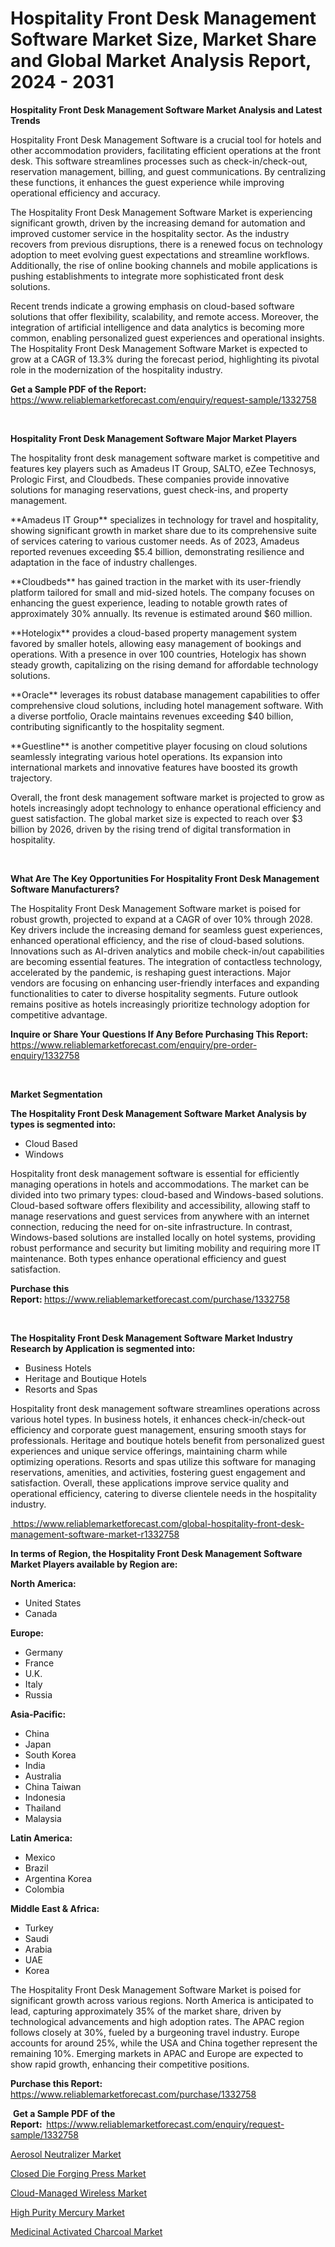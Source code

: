<p><h1>Hospitality Front Desk Management Software Market Size, Market Share and Global Market Analysis Report, 2024 - 2031</h1></p><p><strong>Hospitality Front Desk Management Software Market Analysis and Latest Trends</strong></p>
<p><p>Hospitality Front Desk Management Software is a crucial tool for hotels and other accommodation providers, facilitating efficient operations at the front desk. This software streamlines processes such as check-in/check-out, reservation management, billing, and guest communications. By centralizing these functions, it enhances the guest experience while improving operational efficiency and accuracy.</p><p>The Hospitality Front Desk Management Software Market is experiencing significant growth, driven by the increasing demand for automation and improved customer service in the hospitality sector. As the industry recovers from previous disruptions, there is a renewed focus on technology adoption to meet evolving guest expectations and streamline workflows. Additionally, the rise of online booking channels and mobile applications is pushing establishments to integrate more sophisticated front desk solutions.</p><p>Recent trends indicate a growing emphasis on cloud-based software solutions that offer flexibility, scalability, and remote access. Moreover, the integration of artificial intelligence and data analytics is becoming more common, enabling personalized guest experiences and operational insights. The Hospitality Front Desk Management Software Market is expected to grow at a CAGR of 13.3% during the forecast period, highlighting its pivotal role in the modernization of the hospitality industry.</p></p>
<p><strong>Get a Sample PDF of the Report:&nbsp;</strong> <a href="https://www.reliablemarketforecast.com/enquiry/request-sample/1332758?utm_campaign=1110&utm_medium=2&utm_source=Github&utm_content=ia&utm_term=03102024&utm_id=hospitality-front-desk-management-software">https://www.reliablemarketforecast.com/enquiry/request-sample/1332758</a></p>
<p>&nbsp;</p>
<p><strong>Hospitality Front Desk Management Software Major Market Players</strong></p>
<p><p>The hospitality front desk management software market is competitive and features key players such as Amadeus IT Group, SALTO, eZee Technosys, Prologic First, and Cloudbeds. These companies provide innovative solutions for managing reservations, guest check-ins, and property management.</p><p>**Amadeus IT Group** specializes in technology for travel and hospitality, showing significant growth in market share due to its comprehensive suite of services catering to various customer needs. As of 2023, Amadeus reported revenues exceeding $5.4 billion, demonstrating resilience and adaptation in the face of industry challenges.</p><p>**Cloudbeds** has gained traction in the market with its user-friendly platform tailored for small and mid-sized hotels. The company focuses on enhancing the guest experience, leading to notable growth rates of approximately 30% annually. Its revenue is estimated around $60 million.</p><p>**Hotelogix** provides a cloud-based property management system favored by smaller hotels, allowing easy management of bookings and operations. With a presence in over 100 countries, Hotelogix has shown steady growth, capitalizing on the rising demand for affordable technology solutions.</p><p>**Oracle** leverages its robust database management capabilities to offer comprehensive cloud solutions, including hotel management software. With a diverse portfolio, Oracle maintains revenues exceeding $40 billion, contributing significantly to the hospitality segment.</p><p>**Guestline** is another competitive player focusing on cloud solutions seamlessly integrating various hotel operations. Its expansion into international markets and innovative features have boosted its growth trajectory.</p><p>Overall, the front desk management software market is projected to grow as hotels increasingly adopt technology to enhance operational efficiency and guest satisfaction. The global market size is expected to reach over $3 billion by 2026, driven by the rising trend of digital transformation in hospitality.</p></p>
<p>&nbsp;</p>
<p><strong>What Are The Key Opportunities For Hospitality Front Desk Management Software Manufacturers?</strong></p>
<p><p>The Hospitality Front Desk Management Software market is poised for robust growth, projected to expand at a CAGR of over 10% through 2028. Key drivers include the increasing demand for seamless guest experiences, enhanced operational efficiency, and the rise of cloud-based solutions. Innovations such as AI-driven analytics and mobile check-in/out capabilities are becoming essential features. The integration of contactless technology, accelerated by the pandemic, is reshaping guest interactions. Major vendors are focusing on enhancing user-friendly interfaces and expanding functionalities to cater to diverse hospitality segments. Future outlook remains positive as hotels increasingly prioritize technology adoption for competitive advantage.</p></p>
<p><strong>Inquire or Share Your Questions If Any Before Purchasing This Report:</strong> <a href="https://www.reliablemarketforecast.com/enquiry/pre-order-enquiry/1332758?utm_campaign=1110&utm_medium=2&utm_source=Github&utm_content=ia&utm_term=03102024&utm_id=hospitality-front-desk-management-software">https://www.reliablemarketforecast.com/enquiry/pre-order-enquiry/1332758</a></p>
<p>&nbsp;</p>
<p><strong>Market Segmentation</strong></p>
<p><strong>The Hospitality Front Desk Management Software Market Analysis by types is segmented into:</strong></p>
<p><ul><li>Cloud Based</li><li>Windows</li></ul></p>
<p><p>Hospitality front desk management software is essential for efficiently managing operations in hotels and accommodations. The market can be divided into two primary types: cloud-based and Windows-based solutions. Cloud-based software offers flexibility and accessibility, allowing staff to manage reservations and guest services from anywhere with an internet connection, reducing the need for on-site infrastructure. In contrast, Windows-based solutions are installed locally on hotel systems, providing robust performance and security but limiting mobility and requiring more IT maintenance. Both types enhance operational efficiency and guest satisfaction.</p></p>
<p><strong>Purchase this Report:&nbsp;</strong><a href="https://www.reliablemarketforecast.com/purchase/1332758?utm_campaign=1110&utm_medium=2&utm_source=Github&utm_content=ia&utm_term=03102024&utm_id=hospitality-front-desk-management-software">https://www.reliablemarketforecast.com/purchase/1332758</a></p>
<p>&nbsp;</p>
<p><strong>The Hospitality Front Desk Management Software Market Industry Research by Application is segmented into:</strong></p>
<p><ul><li>Business Hotels</li><li>Heritage and Boutique Hotels</li><li>Resorts and Spas</li></ul></p>
<p><p>Hospitality front desk management software streamlines operations across various hotel types. In business hotels, it enhances check-in/check-out efficiency and corporate guest management, ensuring smooth stays for professionals. Heritage and boutique hotels benefit from personalized guest experiences and unique service offerings, maintaining charm while optimizing operations. Resorts and spas utilize this software for managing reservations, amenities, and activities, fostering guest engagement and satisfaction. Overall, these applications improve service quality and operational efficiency, catering to diverse clientele needs in the hospitality industry.</p></p>
<p><a href="https://www.reliablemarketforecast.com/global-hospitality-front-desk-management-software-market-r1332758?utm_campaign=1110&utm_medium=2&utm_source=Github&utm_content=ia&utm_term=03102024&utm_id=hospitality-front-desk-management-software">&nbsp;https://www.reliablemarketforecast.com/global-hospitality-front-desk-management-software-market-r1332758</a></p>
<p><strong>In terms of Region, the Hospitality Front Desk Management Software Market Players available by Region are:</strong></p>
<p>
    <p> <strong> North America: </strong>
        <ul>
            <li>United States</li>
            <li>Canada</li>
        </ul>
        </p> 
    <p> <strong> Europe: </strong>
        <ul>
            <li>Germany</li>
            <li>France</li>
            <li>U.K.</li>
            <li>Italy</li>
            <li>Russia</li>
        </ul>
        </p> 
    <p> <strong> Asia-Pacific: </strong>
        <ul>
            <li>China</li>
            <li>Japan</li>
            <li>South Korea</li>
            <li>India</li>
            <li>Australia</li>
            <li>China Taiwan</li>
            <li>Indonesia</li>
            <li>Thailand</li>
            <li>Malaysia</li>
        </ul>
        </p> 
    <p> <strong> Latin America: </strong>
        <ul>
            <li>Mexico</li>
            <li>Brazil</li>
            <li>Argentina Korea</li>
            <li>Colombia</li>
        </ul>
        </p> 
    <p> <strong> Middle East & Africa: </strong>
        <ul>
            <li>Turkey</li>
            <li>Saudi</li>
            <li>Arabia</li>
            <li>UAE</li>
            <li>Korea</li>
        </ul>
    </p>
    </p>
<p><p>The Hospitality Front Desk Management Software Market is poised for significant growth across various regions. North America is anticipated to lead, capturing approximately 35% of the market share, driven by technological advancements and high adoption rates. The APAC region follows closely at 30%, fueled by a burgeoning travel industry. Europe accounts for around 25%, while the USA and China together represent the remaining 10%. Emerging markets in APAC and Europe are expected to show rapid growth, enhancing their competitive positions.</p></p>
<p><strong>Purchase this Report: </strong><a href="https://www.reliablemarketforecast.com/purchase/1332758?utm_campaign=1110&utm_medium=2&utm_source=Github&utm_content=ia&utm_term=03102024&utm_id=hospitality-front-desk-management-software">https://www.reliablemarketforecast.com/purchase/1332758</a></p>
<p>&nbsp;<strong>Get a Sample PDF of the Report:&nbsp;&nbsp;</strong><a href="https://www.reliablemarketforecast.com/enquiry/request-sample/1332758?utm_campaign=1110&utm_medium=2&utm_source=Github&utm_content=ia&utm_term=03102024&utm_id=hospitality-front-desk-management-software">https://www.reliablemarketforecast.com/enquiry/request-sample/1332758</a></p>
<p><strong></strong></p>
<p><p><a href="https://www.linkedin.com/pulse/market-insights-global-aerosol-neutralizer-forecast-innovation-yzbbf?trackingId=EQkFdm6xSV%2BVAdj%2Bb8Z2bg%3D%3D&utm_campaign=1110&utm_medium=2&utm_source=Github&utm_content=ia&utm_term=03102024&utm_id=hospitality-front-desk-management-software">Aerosol Neutralizer Market</a></p><p><a href="https://www.linkedin.com/pulse/future-closed-die-forging-press-market-global-forecast-y2w6f?trackingId=9KN%2FWuYEQlmdg3rMUhzs8Q%3D%3D&utm_campaign=1110&utm_medium=2&utm_source=Github&utm_content=ia&utm_term=03102024&utm_id=hospitality-front-desk-management-software">Closed Die Forging Press Market</a></p><p><a href="https://github.com/WillieWoodard/Market-Research-Report-List-6/blob/main/cloud-managed-wireless-market.md?utm_campaign=1110&utm_medium=2&utm_source=Github&utm_content=ia&utm_term=03102024&utm_id=hospitality-front-desk-management-software">Cloud-Managed Wireless Market</a></p><p><a href="https://www.linkedin.com/pulse/high-purity-mercury-market-size-growing-cagr-52-report-covers-frvbe?trackingId=Vqa9ZqgITHWEKUU6KkY4Cg%3D%3D&utm_campaign=1110&utm_medium=2&utm_source=Github&utm_content=ia&utm_term=03102024&utm_id=hospitality-front-desk-management-software">High Purity Mercury Market</a></p><p><a href="https://www.linkedin.com/pulse/medicinal-activated-charcoal-market-size-share-growth-ncw6f?utm_campaign=1110&utm_medium=2&utm_source=Github&utm_content=ia&utm_term=03102024&utm_id=hospitality-front-desk-management-software">Medicinal Activated Charcoal Market</a></p></p>